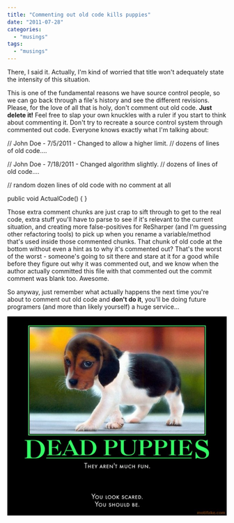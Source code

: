 ```yaml
---
title: "Commenting out old code kills puppies"
date: "2011-07-28"
categories: 
  - "musings"
tags: 
  - "musings"
---
```


There, I said it. Actually, I'm kind of worried that title won't adequately state the intensity of this situation.

This is one of the fundamental reasons we have source control people, so we can go back through a file's history and see the different revisions. Please, for the love of all that is holy, don't comment out old code. **Just delete it!** Feel free to slap your own knuckles with a ruler if you start to think about commenting it. Don't try to recreate a source control system through commented out code. Everyone knows exactly what I'm talking about:

// John Doe - 7/5/2011 - Changed to allow a higher limit.
// dozens of lines of old code....

// John Doe - 7/18/2011 - Changed algorithm slightly.
// dozens of lines of old code....

// random dozen lines of old code with no comment at all

public void ActualCode() { }

Those extra comment chunks are just crap to sift through to get to the real code, extra stuff you'll have to parse to see if it's relevant to the current situation, and creating more false-positives for ReSharper (and I'm guessing other refactoring tools) to pick up when you rename a variable/method that's used inside those commented chunks. That chunk of old code at the bottom without even a hint as to why it's commented out? That's the worst of the worst - someone's going to sit there and stare at it for a good while before they figure out why it was commented out, and we know when the author actually committed this file with that commented out the commit comment was blank too. Awesome.

So anyway, just remember what actually happens the next time you're about to comment out old code and **don't do it**, you'll be doing future programers (and more than likely yourself) a huge service...

![Commenting code kills puppies](images/dead_puppies.jpg "Commenting code kills puppies")
